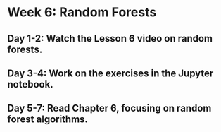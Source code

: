 # Week 6: Random Forests

##	Day 1-2: Watch the Lesson 6 video on random forests.


##	Day 3-4: Work on the exercises in the Jupyter notebook.


##	Day 5-7: Read Chapter 6, focusing on random forest algorithms.


